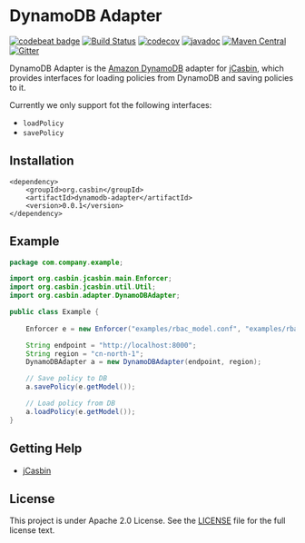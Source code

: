DynamoDB Adapter
====
[![codebeat badge](https://codebeat.co/badges/3afbd52e-7666-4e00-8107-5a34943c1733)](https://codebeat.co/projects/github-com-jcasbin-dynamodb-adapter-master)
[![Build Status](https://github.com/jcasbin/dynamodb-adapter/workflows/build/badge.svg)](https://github.com/jcasbin/dynamodb-adapter/actions)
[![codecov](https://codecov.io/gh/jcasbin/dynamodb-adapter/branch/master/graph/badge.svg?token=QU2JM5GNII)](https://codecov.io/gh/jcasbin/dynamodb-adapter)
[![javadoc](https://javadoc.io/badge2/org.casbin/dynamodb-adapter/javadoc.svg)](https://javadoc.io/doc/org.casbin/dynamodb-adapter)
[![Maven Central](https://img.shields.io/maven-central/v/org.casbin/dynamodb-adapter.svg)](https://mvnrepository.com/artifact/org.casbin/dynamodb-adapter/latest)
[![Gitter](https://badges.gitter.im/Join%20Chat.svg)](https://gitter.im/casbin/lobby)

DynamoDB Adapter is the [Amazon DynamoDB](https://en.wikipedia.org/wiki/Amazon_DynamoDB) adapter for [jCasbin](https://github.com/casbin/jcasbin), which provides interfaces for loading policies from DynamoDB and saving policies to it. 

Currently we only support fot the following interfaces:
- `loadPolicy`
- `savePolicy`

## Installation
```
<dependency>
    <groupId>org.casbin</groupId>
    <artifactId>dynamodb-adapter</artifactId>
    <version>0.0.1</version>
</dependency>

```

## Example
```java
package com.company.example;

import org.casbin.jcasbin.main.Enforcer;
import org.casbin.jcasbin.util.Util;
import org.casbin.adapter.DynamoDBAdapter;

public class Example {
    
    Enforcer e = new Enforcer("examples/rbac_model.conf", "examples/rbac_policy.csv");

    String endpoint = "http://localhost:8000";
    String region = "cn-north-1";
    DynamoDBAdapter a = new DynamoDBAdapter(endpoint, region);

    // Save policy to DB
    a.savePolicy(e.getModel());

    // Load policy from DB
    a.loadPolicy(e.getModel());
}
```

## Getting Help

- [jCasbin](https://github.com/casbin/jcasbin)

## License

This project is under Apache 2.0 License. See the [LICENSE](LICENSE) file for the full license text.
